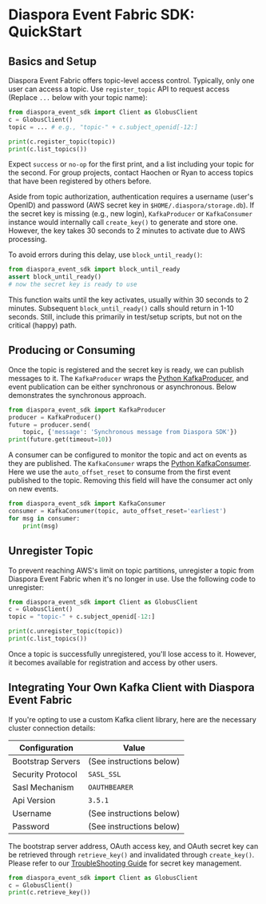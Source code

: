 # Diaspora Event Fabric SDK: QuickStart
## Basics and Setup

Diaspora Event Fabric offers topic-level access control. Typically, only one user can access a topic. Use `register_topic` API to request access (Replace `...` below with your topic name):

```python
from diaspora_event_sdk import Client as GlobusClient
c = GlobusClient()
topic = ... # e.g., "topic-" + c.subject_openid[-12:]

print(c.register_topic(topic))
print(c.list_topics())
```
Expect `success` or `no-op` for the first print, and a list including your topic for the second. For group projects, contact Haochen or Ryan to access topics that have been registered by others before.

Aside from topic authorization, authentication requires a username (user's OpenID) and password (AWS secret key in `$HOME/.diaspora/storage.db`). If the secret key is missing (e.g., new login), `KafkaProducer` or `KafkaConsumer` instance would internally call `create_key()` to generate and store one. However, the key takes 30 seconds to 2 minutes to activate due to AWS processing.

To avoid errors during this delay, use `block_until_ready()`:

```python 
from diaspora_event_sdk import block_until_ready
assert block_until_ready()
# now the secret key is ready to use 
```

This function waits until the key activates, usually within 30 seconds to 2 minutes. Subsequent `block_until_ready()` calls should return in 1-10 seconds. Still, include this primarily in test/setup scripts, but not on the critical (happy) path.



## Producing or Consuming

Once the topic is registered and the secret key is ready, we can publish messages to it. The `KafkaProducer` wraps the [Python KafkaProducer](https://kafka-python.readthedocs.io/en/master/apidoc/KafkaProducer.html), and event publication can be either synchronous or asynchronous. Below demonstrates the synchronous approach. 

```python
from diaspora_event_sdk import KafkaProducer
producer = KafkaProducer()
future = producer.send(
    topic, {'message': 'Synchronous message from Diaspora SDK'})
print(future.get(timeout=10))
```

A consumer can be configured to monitor the topic and act on events as they are published. The `KafkaConsumer` wraps the [Python KafkaConsumer](https://kafka-python.readthedocs.io/en/master/apidoc/KafkaConsumer.html). Here we use the `auto_offset_reset` to consume from the first event published to the topic. Removing this field will have the consumer act only on new events.

```python
from diaspora_event_sdk import KafkaConsumer
consumer = KafkaConsumer(topic, auto_offset_reset='earliest')
for msg in consumer:
    print(msg)
```


## Unregister Topic
To prevent reaching AWS's limit on topic partitions, unregister a topic from Diaspora Event Fabric when it's no longer in use. Use the following code to unregister:

```python
from diaspora_event_sdk import Client as GlobusClient
c = GlobusClient()
topic = "topic-" + c.subject_openid[-12:]

print(c.unregister_topic(topic))
print(c.list_topics())
```

Once a topic is successfully unregistered, you'll lose access to it. However, it becomes available for registration and access by other users.


## Integrating Your Own Kafka Client with Diaspora Event Fabric
If you're opting to use a custom Kafka client library, here are the necessary cluster connection details:

| Configuration     | Value                                                               |
| ----------------- | ------------------------------------------------------------------- |
| Bootstrap Servers | (See instructions below) |
| Security Protocol | `SASL_SSL`                                                          |
| Sasl Mechanism    | `OAUTHBEARER`                                                     |
| Api Version       | `3.5.1`                                                             |
| Username          | (See instructions below)                                            |
| Password          | (See instructions below)                                            |

The bootstrap server address, OAuth access key, and OAuth secret key can be retrieved through `retrieve_key()` and invalidated through `create_key()`. Please refer to our [TroubleShooting Guide](docs/troubleshooting.md) for secret key management.
```python
from diaspora_event_sdk import Client as GlobusClient
c = GlobusClient()
print(c.retrieve_key())
```